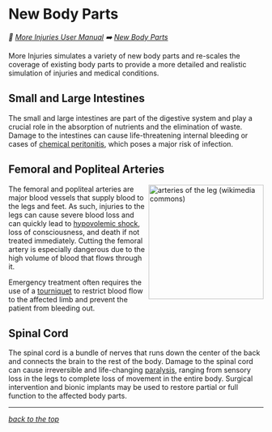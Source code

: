 # New Body Parts

<!-- @generate_breadcrumb_trail {"template": "_:file_folder: {0}_", "connector": " :arrow_right: "} -->
_:file_folder: [More Injuries User Manual](/docs/wiki/README.md) :arrow_right: [New Body Parts](/docs/wiki/body-parts.md)_
<!-- @end_generated_block -->

More Injuries simulates a variety of new body parts and re-scales the coverage of existing body parts to provide a more detailed and realistic simulation of injuries and medical conditions.

## Small and Large Intestines

The small and large intestines are part of the digestive system and play a crucial role in the absorption of nutrients and the elimination of waste. Damage to the intestines can cause life-threatening internal bleeding or cases of [chemical peritonitis](/docs/wiki/injuries/chemical-peritonitis.md#chemical-peritonitis), which poses a major risk of infection.

## Femoral and Popliteal Arteries

<p>
<img align="right" style="height: 6cm" src="https://upload.wikimedia.org/wikipedia/commons/7/74/Blausen_0607_LegArteries.png" alt="arteries of the leg (wikimedia commons)">
  
The femoral and popliteal arteries are major blood vessels that supply blood to the legs and feet. As such, injuries to the legs can cause severe blood loss and can quickly lead to [hypovolemic shock](/docs/wiki/injuries/hypovolemic-shock.md#hypovolemic-shock), loss of consciousness, and death if not treated immediately. Cutting the femoral artery is especially dangerous due to the high volume of blood that flows through it. 

Emergency treatment often requires the use of a [tourniquet](/docs/wiki/medical-devices.md#tourniquet) to restrict blood flow to the affected limb and prevent the patient from bleeding out.
  
</p>

## Spinal Cord

The spinal cord is a bundle of nerves that runs down the center of the back and connects the brain to the rest of the body. Damage to the spinal cord can cause irreversible and life-changing [paralysis](/docs/wiki/injuries/paralysis.md#paralysis), ranging from sensory loss in the legs to complete loss of movement in the entire body. Surgical intervention and bionic implants may be used to restore partial or full function to the affected body parts.

<!-- @generate_link_to_top {"template": "---\n_[back to the top]({1})_"} -->
---
_[back to the top](#new-body-parts)_
<!-- @end_generated_block -->
